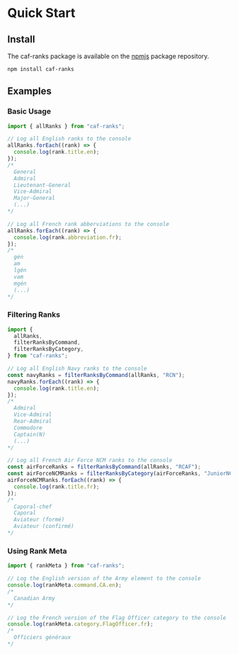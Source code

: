 # Quick Start

## Install

The caf-ranks package is available on the [npmjs](https://www.npmjs.com/package/caf-ranks) package repository.

```bash
npm install caf-ranks
```

## Examples

### Basic Usage

```javascript
import { allRanks } from "caf-ranks";

// Log all English ranks to the console
allRanks.forEach((rank) => {
  console.log(rank.title.en);
});
/*
  General
  Admiral
  Lieutenant-General
  Vice-Admiral
  Major-General
  (...)
*/

// Log all French rank abberviations to the console
allRanks.forEach((rank) => {
  console.log(rank.abbreviation.fr);
});
/*
  gén
  am
  lgén
  vam
  mgén
  (...)
*/
```

### Filtering Ranks

```javascript
import {
  allRanks,
  filterRanksByCommand,
  filterRanksByCategory,
} from "caf-ranks";

// Log all English Navy ranks to the console
const navyRanks = filterRanksByCommand(allRanks, "RCN");
navyRanks.forEach((rank) => {
  console.log(rank.title.en);
});
/*
  Admiral
  Vice-Admiral
  Rear-Admiral
  Commodore
  Captain(N)
  (...)
*/

// Log all French Air Force NCM ranks to the console
const airForceRanks = filterRanksByCommand(allRanks, "RCAF");
const airForceNCMRanks = filterRanksByCategory(airForceRanks, "JuniorNCM");
airForceNCMRanks.forEach((rank) => {
  console.log(rank.title.fr);
});
/*
  Caporal-chef
  Caporal
  Aviateur (formé)
  Aviateur (confirmé)
*/
```

### Using Rank Meta

```javascript
import { rankMeta } from "caf-ranks";

// Log the English version of the Army element to the console
console.log(rankMeta.command.CA.en);
/*
  Canadian Army
*/

// Log the French version of the Flag Officer category to the console
console.log(rankMeta.category.FlagOfficer.fr);
/*
  Officiers généraux
*/
```
